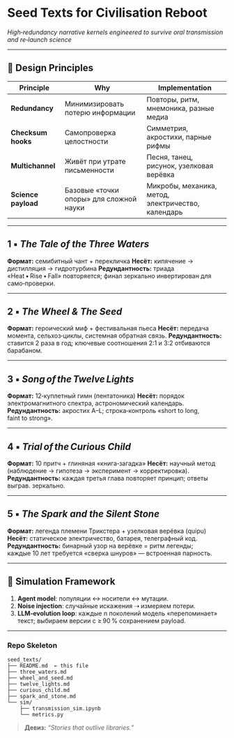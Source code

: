 # Seed Texts for Civilisation Reboot

*High‑redundancy narrative kernels engineered to survive oral transmission and re‑launch science*

---

## 📜 Design Principles

| Principle           | Why                                     | Implementation                                     |
| ------------------- | --------------------------------------- | -------------------------------------------------- |
| **Redundancy**      | Минимизировать потерю информации        | Повторы, ритм, мнемоника, разные медиа             |
| **Checksum hooks**  | Самопроверка целостности                | Симметрия, акростихи, парные рифмы                 |
| **Multichannel**    | Живёт при утрате письменности           | Песня, танец, рисунок, узелковая верёвка           |
| **Science payload** | Базовые «точки опоры» для сложной науки | Микробы, механика, метод, электричество, календарь |

---

## 1 ▪ *The Tale of the Three Waters*

**Формат:** семибитный чан­т + перекличка
**Несёт:** кипячение → дистилляция → гидротурбина
**Редундантность:** триада «Heat • Rise • Fall» повторяется; финал зеркально инвертирован для само‑проверки.

---

## 2 ▪ *The Wheel & The Seed*

**Формат:** героический миф + фестивальная пьеса
**Несёт:** передача момента, сельхоз‑циклы, системная обратная связь.
**Редундантность:** ставится 2 раза в год; ключевые соотношения 2:1 и 3:2 отбиваются барабаном.

---

## 3 ▪ *Song of the Twelve Lights*

**Формат:** 12‑куплетный гимн (пентатоника)
**Несёт:** порядок электромагнитного спектра, астрономический календарь.
**Редундантность:** акростих A–L; строка‑контроль «short to long, faint to strong».

---

## 4 ▪ *Trial of the Curious Child*

**Формат:** 10 притч + глиняная «книга‑загадка»
**Несёт:** научный метод (наблюдение → гипотеза → эксперимент → корректировка).
**Редундантность:** каждая третья глава повторяет принцип; ответы выграв. зеркально.

---

## 5 ▪ *The Spark and the Silent Stone*

**Формат:** легенда племени Трикстера + узелковая верёвка (quipu)
**Несёт:** статическое электричество, батарея, телеграфный код.
**Редундантность:** бинарный узор на верёвке = ритм легенды; каждые 10 лет требуется «сверка шнуров» — встроенная парность.

---

## 🔬 Simulation Framework

1. **Agent model**: популяции ↔ носители ↔ мутации.
2. **Noise injection**: случайные искажения ⇢ измеряем потери.
3. **LLM‑evolution loop**: каждые n поколений модель «перепоминает» текст; выбираем версии с ≥ 90 % сохранением payload.

---

### Repo Skeleton

```text
seed_texts/
├── README.md  ← this file
├── three_waters.md
├── wheel_and_seed.md
├── twelve_lights.md
├── curious_child.md
├── spark_and_stone.md
└── sim/
    ├── transmission_sim.ipynb
    └── metrics.py
```

> **Девиз:** *“Stories that outlive libraries.”*

